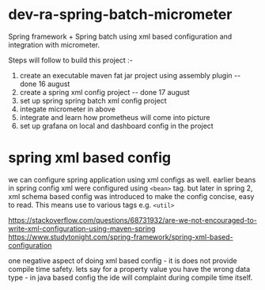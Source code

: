 # dev-ra-spring-batch-micrometer
Spring framework + Spring batch using xml based configuration and integration with micrometer.

Steps will follow to build this project :-
1. create an executable maven fat jar project using assembly plugin -- done 16 august
2. create a spring xml config project -- done 17 august
3. set up spring spring batch xml config project
4. integate micrometer in above
5. integrate and learn how prometheus will come into picture 
6. set up grafana on local and dashboard config in the project

# spring xml based config
we can configure spring application using xml configs as well. earlier beans in spring config xml were configured using `<bean>` tag.
but later in spring 2, xml schema based config was introduced to make the config concise, easy to read. This means use to various tags e.g. `<util>`

https://stackoverflow.com/questions/68731932/are-we-not-encouraged-to-write-xml-configuration-using-maven-spring
https://www.studytonight.com/spring-framework/spring-xml-based-configuration

one negative aspect of doing xml based config - it is does not provide compile time safety. lets say for a property value you have the wrong data type - in java based config the ide will complaint during compile time itself.
